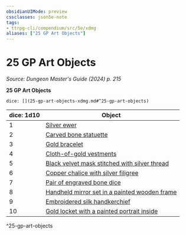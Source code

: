 ```yaml
---
obsidianUIMode: preview
cssclasses: json5e-note
tags:
- ttrpg-cli/compendium/src/5e/xdmg
aliases: ["25 GP Art Objects"]
---
```

# 25 GP Art Objects
*Source: Dungeon Master's Guide (2024) p. 215* 

**25 GP Art Objects**

`dice: [](25-gp-art-objects-xdmg.md#^25-gp-art-objects)`

| dice: 1d10 | Object |
|------------|--------|
| 1 | [Silver ewer](silver-ewer-xdmg.md) |
| 2 | [Carved bone statuette](carved-bone-statuette-xdmg.md) |
| 3 | [Gold bracelet](gold-bracelet-xdmg.md) |
| 4 | [Cloth-of-gold vestments](cloth-of-gold-vestments-xdmg.md) |
| 5 | [Black velvet mask stitched with silver thread](black-velvet-mask-stitched-with-silver-thread-xdmg.md) |
| 6 | [Copper chalice with silver filigree](copper-chalice-with-silver-filigree-xdmg.md) |
| 7 | [Pair of engraved bone dice](pair-of-engraved-bone-dice-xdmg.md) |
| 8 | [Handheld mirror set in a painted wooden frame](handheld-mirror-set-in-a-painted-wooden-frame-xdmg.md) |
| 9 | [Embroidered silk handkerchief](embroidered-silk-handkerchief-xdmg.md) |
| 10 | [Gold locket with a painted portrait inside](gold-locket-with-a-painted-portrait-inside-xdmg.md) |
^25-gp-art-objects